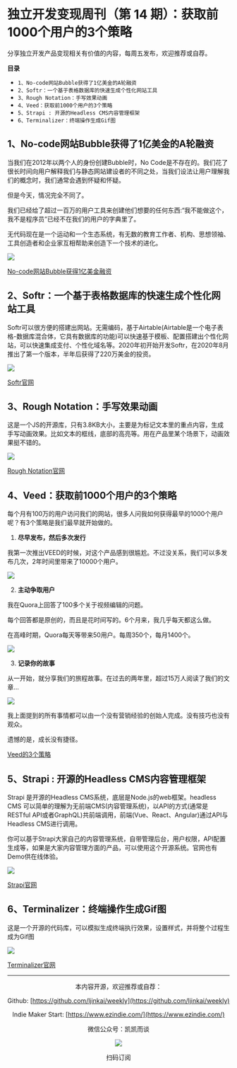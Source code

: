 # 独立开发变现周刊（第 14 期）：获取前1000个用户的3个策略

分享独立开发产品变现相关有价值的内容，每周五发布，欢迎推荐或自荐。

**目录**
- `1、No-code网站Bubble获得了1亿美金的A轮融资`
- `2、Softr：一个基于表格数据库的快速生成个性化网站工具`
- `3、Rough Notation：手写效果动画`
- `4、Veed：获取前1000个用户的3个策略`
- `5、Strapi : 开源的Headless CMS内容管理框架`
- `6、Terminalizer：终端操作生成Gif图`

## 1、No-code网站Bubble获得了1亿美金的A轮融资

当我们在2012年以两个人的身份创建Bubble时，No Code是不存在的。我们花了很长时间向用户解释我们与静态网站建设者的不同之处，当我们设法让用户理解我们的概念时，我们通常会遇到怀疑和怀疑。

但是今天，情况完全不同了。

我们已经给了超过一百万的用户工具来创建他们想要的任何东西:“我不能做这个，我不是程序员”已经不在我们的用户的字典里了。

无代码现在是一个运动和一个生态系统，有无数的教育工作者、机构、思想领袖、工具创造者和企业家互相帮助来创造下一个技术的进化。

![](http://qiniu.gafata.com/2021-08-05-Untitled.png?imageView2/2/w/600)

[No-code网站Bubble获得1亿美金融资](https://bubble.io/blog/bubble-series-a-100m/)

## 2、Softr：一个基于表格数据库的快速生成个性化网站工具

Softr可以很方便的搭建出网站。无需编码，基于Airtable(Airtable是一个电子表格-数据库混合体，它具有数据库的功能)可以快速基于模板、配置搭建出个性化网站，可以快速集成支付、个性化域名等。2020年初开始开发Softr，在2020年8月推出了第一个版本，半年后获得了220万美金的投资。

![](http://qiniu.gafata.com/2021-08-05-Untitled%201.png?imageView2/2/w/600)

[Softr官网](https://www.softr.io/)

## 3、Rough Notation：手写效果动画

这是一个JS的开源库，只有3.8KB大小，主要是为标记文本里的重点内容，生成手写动画效果。比如文本的框线，底部的高亮等。用在产品里某个场景下，动画效果挺不错的。

![](http://qiniu.gafata.com/2021-08-05-Untitled%202.png?imageView2/2/w/600)

[Rough Notation官网](https://roughnotation.com/)

## 4、Veed：获取前1000个用户的3个策略

每个月有100万的用户访问我们的网站，很多人问我如何获得最早的1000个用户呢？有3个策略是我们最早就开始做的。

1. **尽早发布，然后多次发行**

我第一次推出VEED的时候，对这个产品感到很尴尬。不过没关系，我们可以多发布几次，2年时间里带来了10000个用户。

![](http://qiniu.gafata.com/2021-08-05-Untitled%203.png?imageView2/2/w/600)

2. **主动争取用户**

我在Quora上回答了100多个关于视频编辑的问题。

每个回答都是原创的，而且是花时间写的。6个月来，我几乎每天都这么做。

在高峰时期，Quora每天等带来50用户。每周350个，每月1400个。

![](http://qiniu.gafata.com/2021-08-05-Untitled%204.png?imageView2/2/w/600)

3. **记录你的故事**

从一开始，就分享我们的旅程故事。在过去的两年里，超过15万人阅读了我们的文章…

![](http://qiniu.gafata.com/2021-08-05-Untitled%205.png?imageView2/2/w/600)

我上面提到的所有事情都可以由一个没有营销经验的创始人完成。没有技巧也没有观众。

遗憾的是，成长没有捷径。

[Veed的3个策略](https://twitter.com/sab8a/status/1422162888589037568)

## 5、Strapi : 开源的Headless CMS内容管理框架

Strapi 是开源的Headless CMS系统，底层是Node.js的web框架。headless CMS 可以简单的理解为无前端CMS(内容管理系统)，以API的方式(通常是RESTful API或者GraphQL)共前端调用，前端(Vue、React、Angular)通过API与Headless CMS进行调用。

你可以基于Strapi大家自己的内容管理系统，自带管理后台，用户权限，API配置生成等，如果是大家内容管理方面的产品，可以使用这个开源系统。官网也有Demo供在线体验。

![](http://qiniu.gafata.com/2021-08-05-Untitled%206.png?imageView2/2/w/600)

[Strapi官网](https://strapi.io/)

## 6、Terminalizer：终端操作生成Gif图

这是一个开源的代码库，可以模拟生成终端执行效果，设置样式，并将整个过程生成为Gif图

![](http://qiniu.gafata.com/2021-08-05-Untitled%207.png?imageView2/2/w/600)

[Terminalizer官网](https://terminalizer.com/)

---
<center>
本内容开源，欢迎推荐或自荐：

Github: [https://github.com/ljinkai/weekly](https://github.com/ljinkai/weekly)


Indie Maker Start: [https://www.ezindie.com/](https://www.ezindie.com/)

微信公众号：凯凯而谈


![](http://qiniu.gafata.com/2019-03-17-web-bear.jpg?imageView2/2/w/200)

扫码订阅
</center>
